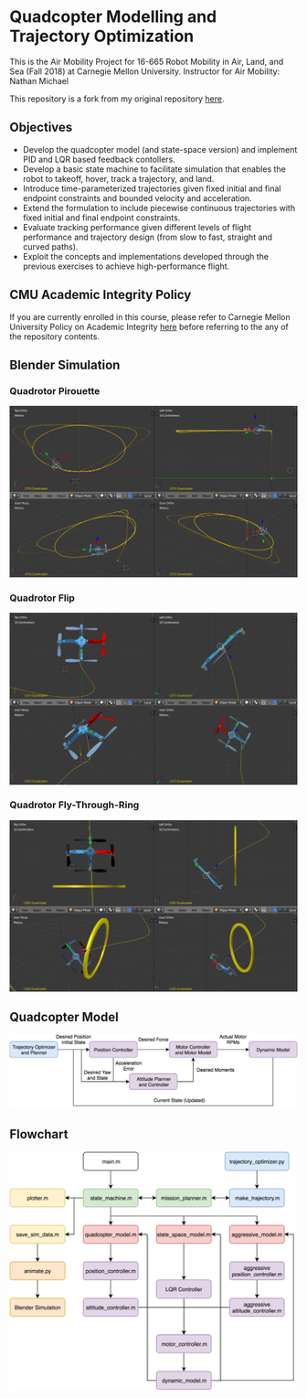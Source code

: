 # Quadcopter Modelling and Trajectory Optimization
This is the Air Mobility Project for 16-665 Robot Mobility in Air, Land, and Sea (Fall 2018) at Carnegie Mellon University.
Instructor for Air Mobility: Nathan Michael

This repository is a fork from my original repository [here](https://github.com/heethesh/16-665-Robot-Mobility).

## Objectives
- Develop the quadcopter model (and state-space version) and implement PID and LQR based feedback contollers.
- Develop a basic state machine to facilitate simulation that enables the robot to takeoff, hover, track a trajectory, and land.
- Introduce time-parameterized trajectories given fixed initial and final endpoint constraints and bounded velocity and acceleration.
- Extend the formulation to include piecewise continuous trajectories with fixed initial and final endpoint constraints.
- Evaluate tracking performance given different levels of flight performance and trajectory design (from slow to fast, straight and curved paths).
- Exploit the concepts and implementations developed through the previous exercises to achieve high-performance flight. 

## CMU Academic Integrity Policy
If you are currently enrolled in this course, please refer to Carnegie Mellon University Policy on Academic Integrity [here](https://www.cmu.edu/policies/student-and-student-life/academic-integrity.html) before referring to the any of the repository contents.

## Blender Simulation
### Quadrotor Pirouette
![blender](https://raw.githubusercontent.com/heethesh/Quadcopter-Modelling-and-Trajectory-Optimization/master/report/images/Pirouette-01.PNG "Quadrotor Pirouette")

### Quadrotor Flip
![blender](https://raw.githubusercontent.com/heethesh/Quadcopter-Modelling-and-Trajectory-Optimization/master/report/images/Free-Skate-02.PNG "Quadrotor Flip")

### Quadrotor Fly-Through-Ring
![blender](https://raw.githubusercontent.com/heethesh/Quadcopter-Modelling-and-Trajectory-Optimization/master/report/images/Free-Skate-01.PNG "Quadrotor Fly-Through-Ring")

## Quadcopter Model
![model](https://raw.githubusercontent.com/heethesh/Quadcopter-Modelling-and-Trajectory-Optimization/master/report/images/Quadcopter-Model-01.png "Quadrotor Controller Model")

## Flowchart
![flowchart](https://raw.githubusercontent.com/heethesh/Quadcopter-Modelling-and-Trajectory-Optimization/master/report/images/Software-Model-01.png "Software Flowchart")

